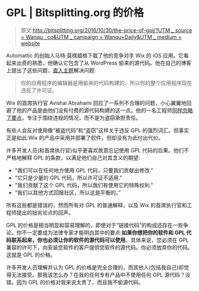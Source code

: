 # GPL | Bitsplitting.org 的价格

> 原文:[http://bitsplitting.org/2016/10/30/the-price-of-gpl/?UTM _ source = Wanqu . co&UTM _ campaign = Wanqu+Daily&UTM _ medium = website](http://bitsplitting.org/2016/10/30/the-price-of-gpl/?utm_source=wanqu.co&utm_campaign=Wanqu+Daily&utm_medium=website)

Automattic 的创始人马特·莫楞威格下载了他的竞争对手 Wix 的 iOS 应用。它看起来出奇的熟悉，他确认它包含了从 WordPress 偷来的源代码。他在自己的博客上提出了这些问题，[直入主题](https://ma.tt/2016/10/wix-and-the-gpl/)解决问题:

> 你的应用程序的编辑器是用偷来的代码构建的，所以你的整个应用程序现在违反了许可证。

Wix 的首席执行官 Avishai Abrahami 回应了一系列不合理的问题，小心翼翼地回避了他的产品是由他们没有付费的源代码构建的这一点。他的一名工程师[同样忽略了要点](https://medium.com/@talkol/how-i-found-myself-accused-of-stealing-code-from-wordpress-a7350da9f9f2#.8ft8sifad)，专注于围绕违规的情况，而不是为盗窃承担责任。

有些人会反对使用像“被盗代码”和“盗窃”这样关于违反 GPL 的强烈词汇。但事实正是如此:Wix 的产品中采用并部署了软件，但却没有为此付出代价。

许多开发人员(和首席执行官)似乎更喜欢故意忘记使用 GPL 代码的后果。他们不严格地解释 GPL 的条款，以满足他们自己对其含义的期望:

*   "我们可以在任何地方使用 GPL 代码，只要我们贡献出修改."
*   "它只是少量的 GPL 代码，所以许可证不适用."
*   "我们贡献了这个 GPL 代码，所以我们有使用它的特殊权利."
*   “我们以其他方式回报社区，所以这是平衡的。”

所有这些都是错误的，然而所有对 GPL 的普通解释，以及 Wix 的首席执行官和工程师提出的拙劣论点的回声。

GPL 的价格是相当明显和容易理解的，即使对于“链接代码”的构成还存在一些争论。你不一定要成为法律专家才能明白其中的要点:**如果你想把你的软件和 GPL 代码联系起来，你也必须让你的软件的源代码可以使用**。具体来说，您必须在 GPL 兼容的许可下，向安装您软件的客户提供您软件的源代码。你必须放弃你的代码。这就是 GPL 的价格。

许多开发人员理解并认为 GPL 的价格是完全合理的，而其他人(包括我自己)却觉得无法接受。那我该怎么办？在我的任何专有产品中不使用任何 GPL 源代码？没错。因为 GPL 的价格对我来说太贵了，而且我不偷源代码。